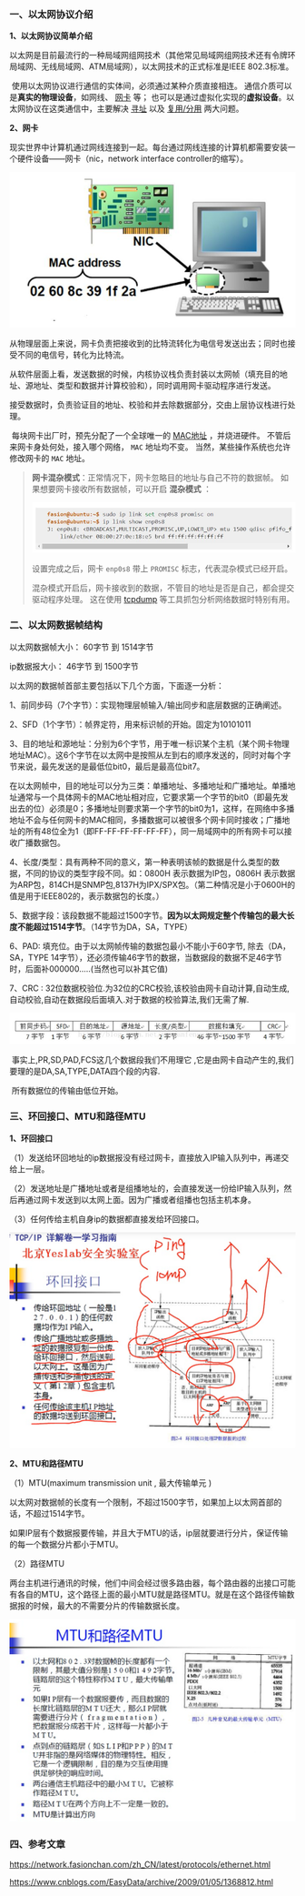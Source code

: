 ### 一、以太网协议介绍

**1、以太网协议简单介绍**

​	以太网是目前最流行的一种局域网组网技术（其他常见局域网组网技术还有令牌环局域网、无线局域网、ATM局域网），以太网技术的正式标准是IEEE 802.3标准。

​	使用以太网协议进行通信的实体间，必须通过某种介质直接相连。 通信介质可以是**真实的物理设备**，如网线、 [网卡](https://network.fasionchan.com/zh_CN/latest/protocols/ethernet.html#nic) 等； 也可以是通过虚拟化实现的**虚拟设备**。以太网协议在这类通信中，主要解决 [寻址](https://network.fasionchan.com/zh_CN/latest/protocols/data-link-layer.html#addressing) 以及 [复用/分用](https://network.fasionchan.com/zh_CN/latest/protocols/data-link-layer.html#multiplexing-demultiplexing) 两大问题。

**2、网卡**

​	现实世界中计算机通过网线连接到一起。每台通过网线连接的计算机都需要安装一个硬件设备——网卡（nic，network interface controller的缩写）。

![](./picture/5.JPG)

​	从物理层面上来说，网卡负责把接收到的比特流转化为电信号发送出去；同时也接受不同的电信号，转化为比特流。

​	从软件层面上看，发送数据的时候，内核协议栈负责封装以太网帧（填充目的地址、源地址、类型和数据并计算校验和），同时调用网卡驱动程序进行发送。

​	接受数据时，负责验证目的地址、校验和并去除数据部分，交由上层协议栈进行处理。

​	每块网卡出厂时，预先分配了一个全球唯一的 [MAC地址](https://network.fasionchan.com/zh_CN/latest/protocols/ethernet.html#mac-address) ，并烧进硬件。 不管后来网卡身处何处，接入哪个网络， `MAC` 地址均不变。 当然，某些操作系统也允许修改网卡的 `MAC` 地址。

> **网卡混杂模式**：正常情况下，网卡忽略目的地址与自己不符的数据帧。 如果想要网卡接收所有数据帧，可以开启 **混杂模式** ：
>
> ![](./picture/6.JPG)
>
> 设置完成之后，网卡 `enp0s8` 带上 `PROMISC` 标志，代表混杂模式已经开启。
>
> 混杂模式开启后，网卡接收到的数据，不管目的地址是否是自己，都会提交驱动程序处理。 这在使用 [tcpdump](https://network.fasionchan.com/zh_CN/latest/toolkit/tcpdump.html) 等工具抓包分析网络数据时特别有用。



### 二、以太网数据帧结构

以太网数据帧大小： 60字节 到 1514字节

ip数据报大小： 46字节 到 1500字节

以太网的数据帧首部主要包括以下几个方面，下面逐一分析：

1、前同步码（7个字节）：实现物理层帧输入/输出同步和底层数据的正确阐述。

2、SFD（1个字节）：帧界定符，用来标识帧的开始。固定为10101011

3、目的地址和源地址：分别为6个字节，用于唯一标识某个主机（某个网卡物理地址MAC）。这6个字节在以太网中是按照从左到右的顺序发送的，同时对每个字节来说，最先发送的是最低位bit0，最后是最高位bit7。

​	在以太网帧中，目的地址可以分为三类：单播地址、多播地址和广播地址。单播地址通常与一个具体网卡的MAC地址相对应，它要求第一个字节的bit0（即最先发出去的位）必须是0；多播地址则要求第一个字节的bit0为1，这样，在网络中多播地址不会与任何网卡的MAC相同，多播数据可以被很多个网卡同时接收；广播地址的所有48位全为1（即FF-FF-FF-FF-FF-FF），同一局域网中的所有网卡可以接收广播数据包。

4、长度/类型：具有两种不同的意义，第一种表明该帧的数据是什么类型的数据，不同的协议的类型字段不同。如：0800H 表示数据为IP包，0806H 表示数据为ARP包，814CH是SNMP包,8137H为IPX/SPX包。（第二种情况是小于0600H的值是用于IEEE802的，表示数据包的长度。）

5、数据字段：该段数据不能超过1500字节。**因为以太网规定整个传输包的最大长度不能超过1514字节**。（14字节为DA，SA，TYPE）

6、PAD: 填充位。由于以太网帧传输的数据包最小不能小于60字节, 除去（DA，SA，TYPE 14字节），还必须传输46字节的数据，当数据段的数据不足46字节时，后面补000000.....(当然也可以补其它值)

7、CRC : 32位数据校验位.为32位的CRC校验,该校验由网卡自动计算,自动生成,自动校验,自动在数据段后面填入.对于数据的校验算法,我们无需了解.

![](./picture/7.JPG)

​	事实上,PR,SD,PAD,FCS这几个数据段我们不用理它 ,它是由网卡自动产生的,我们要理的是DA,SA,TYPE,DATA四个段的内容.

​	所有数据位的传输由低位开始。



### 三、环回接口、MTU和路径MTU

**1、环回接口**

（1）发送给环回地址的ip数据报没有经过网卡，直接放入IP输入队列中，再递交给上一层。

（2）发送地址是广播地址或者是组播地址的，会直接发送一份给IP输入队列，然后再通过网卡发送到以太网上面。因为广播或者组播也包括主机本身。

（3）任何传给主机自身ip的数据都直接发给环回接口。

![](./picture/3.png)

**2、MTU和路径MTU**

（1）MTU(maximum transmission unit , 最大传输单元 )

​	以太网对数据帧的长度有一个限制，不超过1500字节，如果加上以太网首部的话，不超过1514字节。

​	如果IP层有个数据报要传输，并且大于MTU的话，ip层就要进行分片，保证传输的每一个数据分片都小于MTU。

（2）路径MTU

​	两台主机进行通讯的时候，他们中间会经过很多路由器，每个路由器的出接口可能有各自的MTU，这个路径上面的最小MTU就是路径MTU。就是在这个路径传输数据报的时候，最大的不需要分片的传输数据长度。

![](./picture/4.png)

### 四、参考文章

https://network.fasionchan.com/zh_CN/latest/protocols/ethernet.html

https://www.cnblogs.com/EasyData/archive/2009/01/05/1368812.html